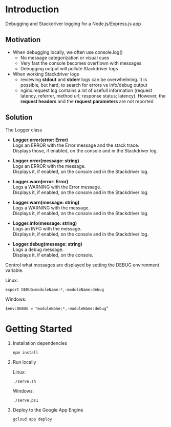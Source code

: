 # Introduction
Debugging and Stackdriver logging for a Node.js/Express.js app

## Motivation
* When debugging locally, we often use console.log()
  * No message categorization or visual cues
  * Very fast the console becomes overflown with messages
  * Debugging output will pollute Stackdriver logs
* When working Stackdriver logs
  * reviewing __stdout__ and __stderr__ logs can be overwhelming.
  It is possible, but hard, to search for errors vs info/debug output
  * nginx.request log contains a lot of usefull information (request latency, referrer, method url; response status; latency). However, the __request headers__ and the __request parameters__ are not reported

## Solution

The Logger class

* __Logger.error(error: Error)__  
  Logs an ERROR with the Error message and the stack trace.  
  Displays those, if enabled, on the console and in the Stackdriver log.  

* __Logger.error(message: string)__  
  Logs an ERROR with the message.  
  Displays it, if enabled, on the console and in the Stackdriver log.  

* __Logger.warn(error: Error)__  
  Logs a WARNING with the Error message.  
  Displays it, if enabled, on the console and in the Stackdriver log.  

* __Logger.warn(message: string)__  
  Logs a WARNING with the message.  
  Displays it, if enabled, on the console and in the Stackdriver log.

* __Logger.info(message: string)__  
  Logs an INFO with the message.  
  Displays it, if enabled, on the console and in the Stackdriver log.

* __Logger.debug(message: string)__  
  Logs a debug message.  
  Displays it, if enabled, on the console.

Control what messages are displayed by setting the DEBUG environment variable.

Linux:

    export DEBUG=moduleName:*,-moduleName:debug			

Windows:

    $env:DEBUG = "moduleName:*,-moduleName:debug”


# Getting Started
1.	Installation dependencies

        npm install

2.	Run locally

    Linux:

        ./serve.sh

    Windows:

        ./serve.ps1

3.	Deploy to the Google App Engine

        gcloud app deploy
